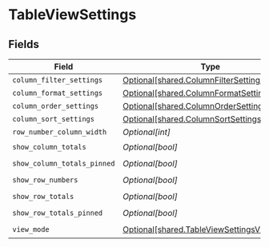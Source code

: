 # TableViewSettings


## Fields

| Field                                                                                              | Type                                                                                               | Required                                                                                           | Description                                                                                        |
| -------------------------------------------------------------------------------------------------- | -------------------------------------------------------------------------------------------------- | -------------------------------------------------------------------------------------------------- | -------------------------------------------------------------------------------------------------- |
| `column_filter_settings`                                                                           | [Optional[shared.ColumnFilterSettings]](undefined/models/shared/columnfiltersettings.md)           | :heavy_minus_sign:                                                                                 | N/A                                                                                                |
| `column_format_settings`                                                                           | [Optional[shared.ColumnFormatSettings]](undefined/models/shared/columnformatsettings.md)           | :heavy_minus_sign:                                                                                 | N/A                                                                                                |
| `column_order_settings`                                                                            | [Optional[shared.ColumnOrderSettings]](undefined/models/shared/columnordersettings.md)             | :heavy_minus_sign:                                                                                 | N/A                                                                                                |
| `column_sort_settings`                                                                             | [Optional[shared.ColumnSortSettings]](undefined/models/shared/columnsortsettings.md)               | :heavy_minus_sign:                                                                                 | N/A                                                                                                |
| `row_number_column_width`                                                                          | *Optional[int]*                                                                                    | :heavy_minus_sign:                                                                                 | N/A                                                                                                |
| `show_column_totals`                                                                               | *Optional[bool]*                                                                                   | :heavy_check_mark:                                                                                 | N/A                                                                                                |
| `show_column_totals_pinned`                                                                        | *Optional[bool]*                                                                                   | :heavy_check_mark:                                                                                 | N/A                                                                                                |
| `show_row_numbers`                                                                                 | *Optional[bool]*                                                                                   | :heavy_check_mark:                                                                                 | N/A                                                                                                |
| `show_row_totals`                                                                                  | *Optional[bool]*                                                                                   | :heavy_check_mark:                                                                                 | N/A                                                                                                |
| `show_row_totals_pinned`                                                                           | *Optional[bool]*                                                                                   | :heavy_check_mark:                                                                                 | N/A                                                                                                |
| `view_mode`                                                                                        | [Optional[shared.TableViewSettingsViewMode]](undefined/models/shared/tableviewsettingsviewmode.md) | :heavy_check_mark:                                                                                 | N/A                                                                                                |